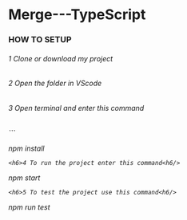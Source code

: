 # Merge---TypeScript

### HOW TO SETUP

<h6>1 Clone or download my project<h6/>
<h6>2 Open the folder in VScode<h6/>
<h6>3 Open terminal and enter this command<h6/>
```

npm install

```
<h6>4 To run the project enter this command<h6/>
```

npm start

```
<h6>5 To test the project use this command<h6/>
```

npm run test

```
